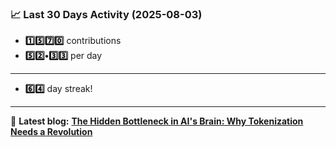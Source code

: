 <!--START_STATS-->
### 📈 Last 30 Days Activity (2025-08-03)  
- **1️⃣5️⃣7️⃣0️⃣** contributions  
- **5️⃣2️⃣•3️⃣3️⃣** per day
---
- **6️⃣4️⃣** day streak!
---
📝 **Latest blog:** [**The Hidden Bottleneck in AI's Brain: Why Tokenization Needs a Revolution**](https://andriak.com/blog/tokenization-revolution)
<!--END_STATS-->
